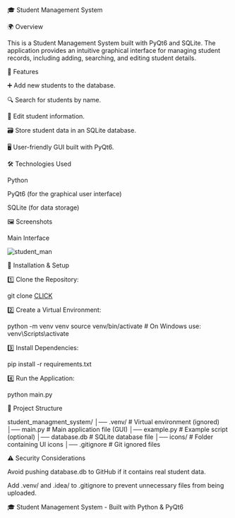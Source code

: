 🎓 Student Management System

🌍 Overview

This is a Student Management System built with PyQt6 and SQLite. The application provides an intuitive graphical interface for managing student records, including adding, searching, and editing student details.

📌 Features

➕ Add new students to the database.

🔍 Search for students by name.

📝 Edit student information.

🗃️ Store student data in an SQLite database.

🖥️ User-friendly GUI built with PyQt6.

🛠 Technologies Used

Python

PyQt6 (for the graphical user interface)

SQLite (for data storage)

🖼️ Screenshots

Main Interface

![student_man](https://github.com/user-attachments/assets/33ab58d8-9e5f-498c-aa1c-06406e687e98)


🚀 Installation & Setup

1️⃣ Clone the Repository:

git clone [CLICK](https://github.com/PolytechnicCoder/student_managment_system/tree/master)

2️⃣ Create a Virtual Environment:

python -m venv venv
source venv/bin/activate  # On Windows use: venv\Scripts\activate

3️⃣ Install Dependencies:

pip install -r requirements.txt

4️⃣ Run the Application:

python main.py

📂 Project Structure

student_managment_system/
│── .venv/             # Virtual environment (ignored)
│── main.py            # Main application file (GUI)
│── example.py         # Example script (optional)
│── database.db        # SQLite database file
│── icons/             # Folder containing UI icons
│── .gitignore         # Git ignored files

⚠️ Security Considerations

Avoid pushing database.db to GitHub if it contains real student data.

Add .venv/ and .idea/ to .gitignore to prevent unnecessary files from being uploaded.

🎓 Student Management System - Built with Python & PyQt6

